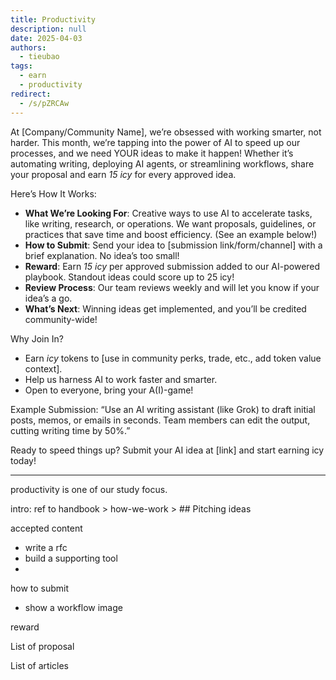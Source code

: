 ```yaml
---
title: Productivity
description: null
date: 2025-04-03
authors:
  - tieubao
tags:
  - earn
  - productivity
redirect:
  - /s/pZRCAw
---
```


At [Company/Community Name], we’re obsessed with working smarter, not harder. This month, we’re tapping into the power of AI to speed up our processes, and we need YOUR ideas to make it happen! Whether it’s automating writing, deploying AI agents, or streamlining workflows, share your proposal and earn _15 icy_ for every approved idea.

Here’s How It Works:

- **What We’re Looking For**: Creative ways to use AI to accelerate tasks, like writing, research, or operations. We want proposals, guidelines, or practices that save time and boost efficiency. (See an example below!)
- **How to Submit**: Send your idea to [submission link/form/channel] with a brief explanation. No idea’s too small!
- **Reward**: Earn _15 icy_ per approved submission added to our AI-powered playbook. Standout ideas could score up to 25 icy!
- **Review Process**: Our team reviews weekly and will let you know if your idea’s a go.
- **What’s Next**: Winning ideas get implemented, and you’ll be credited community-wide!

Why Join In?

- Earn _icy_ tokens to [use in community perks, trade, etc., add token value context].
- Help us harness AI to work faster and smarter.
- Open to everyone, bring your A(I)-game!

Example Submission:
“Use an AI writing assistant (like Grok) to draft initial posts, memos, or emails in seconds. Team members can edit the output, cutting writing time by 50%.”

Ready to speed things up? Submit your AI idea at [link] and start earning icy today!

---

productivity is one of our study focus.

intro: ref to handbook > how-we-work > ## Pitching ideas

accepted content

- write a rfc
- build a supporting tool
-

how to submit

- show a workflow image

reward

List of proposal

List of articles
